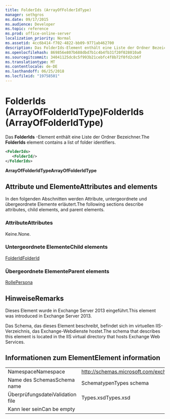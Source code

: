 ```yaml
---
title: FolderIds (ArrayOfFolderIdType)
manager: sethgros
ms.date: 09/17/2015
ms.audience: Developer
ms.topic: reference
ms.prod: office-online-server
localization_priority: Normal
ms.assetid: 4cc6b414-f702-4822-bb09-9771ab462700
description: Das FolderIds-Element enthält eine Liste der Ordner Bezeichner.
ms.openlocfilehash: 869856e807b688dbd7b1c4b4fb31f20f028010a0
ms.sourcegitcommit: 34041125dc8c5f993b21cebfc4f8b72f0fd2cb6f
ms.translationtype: MT
ms.contentlocale: de-DE
ms.lasthandoff: 06/25/2018
ms.locfileid: "19758501"
---
```

# <a name="folderids-arrayoffolderidtype"></a><span data-ttu-id="86428-103">FolderIds (ArrayOfFolderIdType)</span><span class="sxs-lookup"><span data-stu-id="86428-103">FolderIds (ArrayOfFolderIdType)</span></span>

<span data-ttu-id="86428-104">Das **FolderIds** -Element enthält eine Liste der Ordner Bezeichner.</span><span class="sxs-lookup"><span data-stu-id="86428-104">The **FolderIds** element contains a list of folder identifiers.</span></span> 
  
```XML
<FolderIds>
   <FolderId/>
</FolderIds>
```

 <span data-ttu-id="86428-105">**ArrayOfFolderIdType**</span><span class="sxs-lookup"><span data-stu-id="86428-105">**ArrayOfFolderIdType**</span></span>
## <a name="attributes-and-elements"></a><span data-ttu-id="86428-106">Attribute und Elemente</span><span class="sxs-lookup"><span data-stu-id="86428-106">Attributes and elements</span></span>

<span data-ttu-id="86428-107">In den folgenden Abschnitten werden Attribute, untergeordnete und übergeordnete Elemente erläutert.</span><span class="sxs-lookup"><span data-stu-id="86428-107">The following sections describe attributes, child elements, and parent elements.</span></span>
  
### <a name="attributes"></a><span data-ttu-id="86428-108">Attribute</span><span class="sxs-lookup"><span data-stu-id="86428-108">Attributes</span></span>

<span data-ttu-id="86428-109">Keine.</span><span class="sxs-lookup"><span data-stu-id="86428-109">None.</span></span>
  
### <a name="child-elements"></a><span data-ttu-id="86428-110">Untergeordnete Elemente</span><span class="sxs-lookup"><span data-stu-id="86428-110">Child elements</span></span>

[<span data-ttu-id="86428-111">FolderId</span><span class="sxs-lookup"><span data-stu-id="86428-111">FolderId</span></span>](folderid.md)
  
### <a name="parent-elements"></a><span data-ttu-id="86428-112">Übergeordnete Elemente</span><span class="sxs-lookup"><span data-stu-id="86428-112">Parent elements</span></span>

[<span data-ttu-id="86428-113">Rolle</span><span class="sxs-lookup"><span data-stu-id="86428-113">Persona</span></span>](persona.md)
  
## <a name="remarks"></a><span data-ttu-id="86428-114">Hinweise</span><span class="sxs-lookup"><span data-stu-id="86428-114">Remarks</span></span>

<span data-ttu-id="86428-115">Dieses Element wurde in Exchange Server 2013 eingeführt.</span><span class="sxs-lookup"><span data-stu-id="86428-115">This element was introduced in Exchange Server 2013.</span></span>
  
<span data-ttu-id="86428-116">Das Schema, das dieses Element beschreibt, befindet sich im virtuellen IIS-Verzeichnis, das Exchange-Webdienste hostet.</span><span class="sxs-lookup"><span data-stu-id="86428-116">The schema that describes this element is located in the IIS virtual directory that hosts Exchange Web Services.</span></span>
  
## <a name="element-information"></a><span data-ttu-id="86428-117">Informationen zum Element</span><span class="sxs-lookup"><span data-stu-id="86428-117">Element information</span></span>

|||
|:-----|:-----|
|<span data-ttu-id="86428-118">Namespace</span><span class="sxs-lookup"><span data-stu-id="86428-118">Namespace</span></span>  <br/> |http://schemas.microsoft.com/exchange/services/2006/types  <br/> |
|<span data-ttu-id="86428-119">Name des Schemas</span><span class="sxs-lookup"><span data-stu-id="86428-119">Schema name</span></span>  <br/> |<span data-ttu-id="86428-120">Schematypen</span><span class="sxs-lookup"><span data-stu-id="86428-120">Types schema</span></span>  <br/> |
|<span data-ttu-id="86428-121">Überprüfungsdatei</span><span class="sxs-lookup"><span data-stu-id="86428-121">Validation file</span></span>  <br/> |<span data-ttu-id="86428-122">Types.xsd</span><span class="sxs-lookup"><span data-stu-id="86428-122">Types.xsd</span></span>  <br/> |
|<span data-ttu-id="86428-123">Kann leer sein</span><span class="sxs-lookup"><span data-stu-id="86428-123">Can be empty</span></span>  <br/> ||
   

